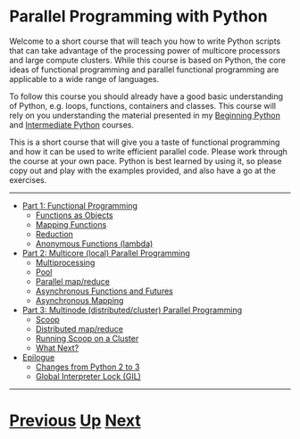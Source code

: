 
# Parallel Programming with Python

Welcome to a short course that will teach you how to write Python scripts
that can take advantage of the processing power of multicore processors
and large compute clusters. While this course is based on Python, the
core ideas of functional programming and parallel functional programming
are applicable to a wide range of languages.

To follow this course you should already have a good basic understanding
of Python, e.g. loops, functions, containers and classes. This course
will rely on you understanding the material presented in 
my [Beginning Python](../beginning_python/README.md) and 
[Intermediate Python](../intermediate_python/README.md) courses.

This is a short course that will give you a taste of functional programming
and how it can be used to write efficient parallel code. Please work
through the course at your own pace. Python is best learned by
using it, so please copy out and play with the examples provided,
and also have a go at the exercises.

***

* [Part 1: Functional Programming](part1.md)
    * [Functions as Objects](functions.md)
    * [Mapping Functions](map.md)
    * [Reduction](reduce.md)
    * [Anonymous Functions (lambda)](lambda.md)
* [Part 2: Multicore (local) Parallel Programming](part2.md)
    * [Multiprocessing](multiprocessing.md)
    * [Pool](pool_part2.md)
    * [Parallel map/reduce](mapreduce_part2.md)
    * [Asynchronous Functions and Futures](futures_part2.md)
    * [Asynchronous Mapping](async_map.md)
* [Part 3: Multinode (distributed/cluster) Parallel Programming](part3.md)
    * [Scoop](scoop.md)
    * [Distributed map/reduce](mapreduce_part3.md)
    * [Running Scoop on a Cluster](cluster.md)
    * [What Next?](whatnext.md)
* [Epilogue](epilogue.md)
    * [Changes from Python 2 to 3](python2to3.md)
    * [Global Interpreter Lock (GIL)](gil.md)

***

# [Previous](../main/courses.md) [Up](../main/courses.md) [Next](part1.md)  
